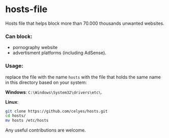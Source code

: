 # hosts-file

Hosts file that helps block more than 70.000 thousands unwanted websites.

### Can block:

- pornography website
- advertisment platforms (including AdSense).

### Usage:

replace the file with the name `hosts` with the file that holds the same name in this directory based on your system:

**Windows**: `C:\Windows\System32\drivers\etc\`. 

**Linux**:
```bash
git clone https://github.com/celyes/hosts.git
cd hosts/
mv hosts /etc/hosts
```

Any useful contributions are welcome.

